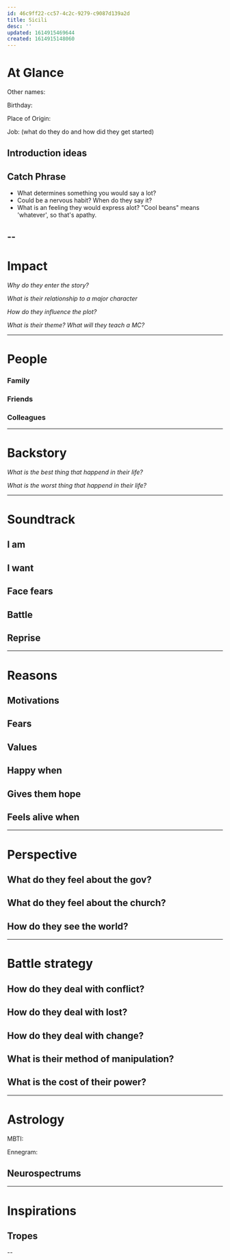 ```yaml
---
id: 46c9ff22-cc57-4c2c-9279-c9087d139a2d
title: Sicili
desc: ''
updated: 1614915469644
created: 1614915148060
---
```

# At Glance

Other names:

Birthday:

Place of Origin:

Job: (what do they do and how did they get started)

## Introduction ideas

## Catch Phrase
- What determines something you would say a lot?
- Could be a nervous habit? When do they say it?
- What is an feeling they would express alot? "Cool beans" means 'whatever', so that's apathy.
> 

--
---
# Impact

*Why do they enter the story?*


*What is their relationship to a major character*


*How do they influence the plot?*


*What is their theme? What will they teach a MC?*


---
# People

### Family

### Friends

### Colleagues

---
# Backstory

*What is the best thing that happend in their life?*


*What is the worst thing that happend in their life?*


---
# Soundtrack

## I am


## I want


## Face fears


## Battle


## Reprise


---

# Reasons

## Motivations


## Fears


## Values


## Happy when


## Gives them hope


## Feels alive when


---

# Perspective


## What do they feel about the gov?


## What do they feel about the church?


## How do they see the world?


---
# Battle strategy

## How do they deal with conflict?


## How do they deal with lost?


## How do they deal with change?


## What is their method of manipulation?

## What is the cost of their power?

---

# Astrology

MBTI:

Ennegram:

## Neurospectrums

---

# Inspirations


## Tropes


--